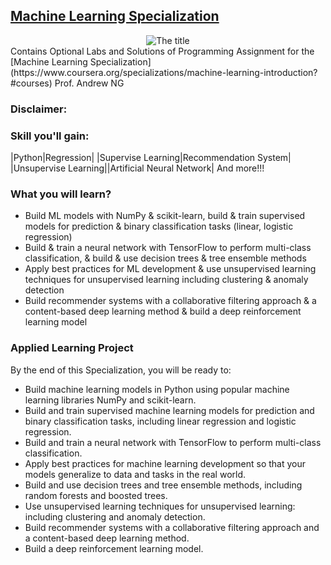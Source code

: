 ## [Machine Learning Specialization](https://www.coursera.org/specializations/machine-learning-introduction?#courses)

<center>
  <img src="https://github.com/vhoang1206/Coursera-Machine-Learning-Specialization/blob/main/Resources/Title.png" alt="The title">
</center>
Contains Optional Labs and Solutions of Programming Assignment for the [Machine Learning Specialization](https://www.coursera.org/specializations/machine-learning-introduction?#courses) Prof. Andrew NG

### Disclaimer:

### Skill you'll gain:
|Python|Regression|
|Supervise Learning|Recommendation System|
|Unsupervise Learning||Artificial Neural Network|
And more!!!
### What you will learn?
* Build ML models with NumPy & scikit-learn, build & train supervised models for prediction & binary classification tasks (linear, logistic regression)
* Build & train a neural network with TensorFlow to perform multi-class classification, & build & use decision trees & tree ensemble methods
* Apply best practices for ML development & use unsupervised learning techniques for unsupervised learning including clustering & anomaly detection
* Build recommender systems with a collaborative filtering approach & a content-based deep learning method & build a deep reinforcement learning model
### Applied Learning Project
By the end of this Specialization, you will be ready to:
* Build machine learning models in Python using popular machine learning libraries NumPy and scikit-learn.
* Build and train supervised machine learning models for prediction and binary classification tasks, including linear regression and logistic regression.
* Build and train a neural network with TensorFlow to perform multi-class classification.
* Apply best practices for machine learning development so that your models generalize to data and tasks in the real world.
* Build and use decision trees and tree ensemble methods, including random forests and boosted trees.
* Use unsupervised learning techniques for unsupervised learning: including clustering and anomaly detection.
* Build recommender systems with a collaborative filtering approach and a content-based deep learning method.
* Build a deep reinforcement learning model.
